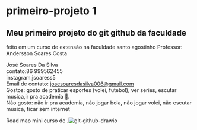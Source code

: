 # primeiro-projeto 1
## Meu primeiro projeto do git github da faculdade
 feito em um curso de extensão na faculdade santo agostinho 
 Professor: Andersson Soares Costa
 
 José Soares Da Silva  
 contato:86 999562455  
 instagram:jsoaress5  
 Email de contato: josesoaresdasilva006@gmail.com  
 Gostos: gosto de praticar esportes (volei, futebol), ver series, escutar musica,ir pra academia 💪.  
 Não gosto: não ir pra academia, não jogar bola, não jogar volei, não escutar musica, ficar sem internet
 
 Road map mini curso de 
 .![git-github-drawio](https://github.com/user-attachments/assets/299a37fe-8b24-4b61-9f12-eaf3ea3efd36)






